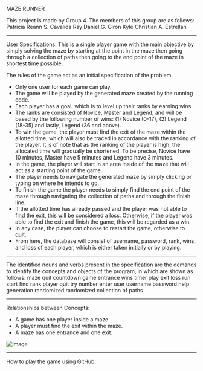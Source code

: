 MAZE RUNNER

This project is made by Group 4.
The members of this group are as follows:
Patricia Reann S. Cavalida
Ray Daniel G. Giron
Kyle Christian A. Estrellan

______

User Specifications:
This is a single player game with the main objective by simply solving the 
maze by starting at the point in the maze then going through a collection of 
paths then going to the end point of the maze in shortest time possible.

The rules of the game act as an initial specification of the problem.

- Only one user for each game can play.
- The game will be played by the generated maze created by the running code.
- Each player has a goal, which is to level up their ranks by earning wins.
- The ranks are consisted of Novice, Master and Legend, and will be 
based by the following number of wins: (1) Novice (0-17), (2) Legend 
(18-35) and lastly, Legend (36 and above).
- To win the game, the player must find the exit of the maze within the 
allotted time, which will also be traced in accordance with the ranking 
of the player. It is of note that as the ranking of the player is high, the 
allocated time will gradually be shortened. To be precise, Novice have
10 minutes, Master have 5 minutes and Legend have 3 minutes.
- In the game, the player will start in an area inside of the maze that will 
act as a starting point of the game.
- The player needs to navigate the generated maze by simply clicking or 
typing on where he intends to go.
- To finish the game the player needs to simply find the end point of the 
maze through navigating the collection of paths and through the finish 
line.
- If the allotted time has already passed and the player was not able to 
find the exit, this will be considered a loss. Otherwise, if the player was 
able to find the exit and finish the game, this will be regarded as a win.
- In any case, the player can choose to restart the game, otherwise to 
quit.
- From here, the database will consist of username, password, rank, wins, 
and loss of each player, which is either taken initially or by playing.
___________________________________________________________________________________

The identified nouns and verbs present in the specification are the demands 
to identify the concepts and objects of the program, in which are shown as 
follows:
maze quit countdown game entrance
wins timer play exit loss
run start find rank player
quit try number enter user
username password help generation
randomized randomized collection of paths
___________________________________________________________________________________

Relationships between Concepts:

- A game has one player inside a maze.
- A player must find the exit within the maze.
- A maze has one entrance and one exit.

![image](https://user-images.githubusercontent.com/57428743/116770818-d918a300-aa78-11eb-8c3a-6998fa7a796c.png)

___________________________________________________________________________________

How to play the game using GitHub:


